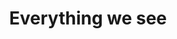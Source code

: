 ---
pid: llp74
title: Everything we see
location_transcription: Liberty Square
coordinates: "[-75.149914930794, 39.949786311571]"
zipcode: '19121'
gen_neighborhood: North Philadelphia
neighborhood: Brewerytown
outside_phl: 
age: '11'
age_range: 6-13
instagram: 
image_file_name: llp_74.jpg
proposal_transcription: Picture of Earth.  Includes foods from each continent, vehicles
  and more.  People from each continent.
topic: Immigration,Love
topic_summary: 0, 0, 0
type: Mural,Sculpture Statue
keywords_other: 
credit: Sarayah Winis
image_labels: 
twitter: 
facebook: 
permalink: "/monuments/llp74/"
layout: item-page
---